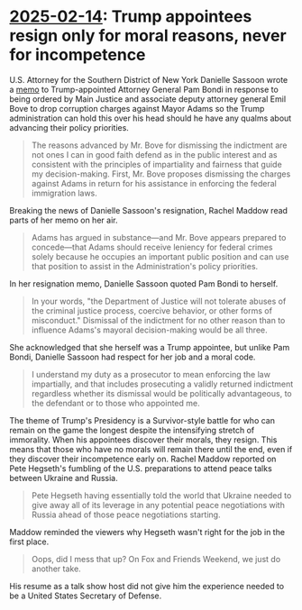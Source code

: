# [2025-02-14](https://s3.amazonaws.com/writecomments.com/transcripts/5454e77782d837628b7f6b0e11cb901c.csv): Trump appointees resign only for moral reasons, never for incompetence

U.S. Attorney for the Southern District of New York Danielle Sassoon wrote a [memo] to Trump-appointed Attorney General Pam Bondi in response to being ordered by Main Justice and associate deputy attorney general Emil Bove to drop corruption charges against Mayor Adams so the Trump administration can hold this over his head should he have any qualms about advancing their policy priorities.

> The reasons advanced by Mr. Bove for dismissing the indictment are not ones I can in good faith defend as in the public interest and as consistent with the principles of impartiality and fairness that guide my decision-making. First, Mr. Bove proposes dismissing the charges against Adams in return for his assistance in enforcing the federal immigration laws.

Breaking the news of Danielle Sassoon's resignation, Rachel Maddow read parts of her memo on her air.

> Adams has argued in substance—and Mr. Bove appears prepared to concede—that Adams should receive leniency for federal crimes solely because he occupies an important public position and can use that position to assist in the Administration's policy priorities.

In her resignation memo, Danielle Sassoon quoted Pam Bondi to herself.

> In your words, "the Department of Justice will not tolerate abuses of the criminal justice process, coercive behavior, or other forms of misconduct." Dismissal of the indictment for no other reason than to influence Adams's mayoral decision-making would be all three.

She acknowledged that she herself was a Trump appointee, but unlike Pam Bondi, Danielle Sassoon had respect for her job and a moral code.

> I understand my duty as a prosecutor to mean enforcing the law impartially, and that includes prosecuting a validly returned indictment regardless whether its dismissal would be politically advantageous, to the defendant or to those who appointed me.

The theme of Trump's Presidency is a Survivor-style battle for who can remain on the game the longest despite the intensifying stretch of immorality. When his appointees discover their morals, they resign. This means that those who have no morals will remain there until the end, even if they discover their incompetence early on. Rachel Maddow reported on Pete Hegseth's fumbling of the U.S. preparations to attend peace talks between Ukraine and Russia.

> Pete Hegseth having essentially told the world that Ukraine needed to give away all of its leverage in any potential peace negotiations with Russia ahead of those peace negotiations starting.

Maddow reminded the viewers why Hegseth wasn't right for the job in the first place.

> Oops, did I mess that up? On Fox and Friends Weekend, we just do another take.

His resume as a talk show host did not give him the experience needed to be a United States Secretary of Defense.

[memo]: https://www.presidency.ucsb.edu/documents/letter-from-us-attorney-for-the-southern-district-new-york-danielle-sassoon-attorney
